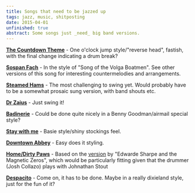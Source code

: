 ```yaml
---
title: Songs that need to be jazzed up
tags: jazz, music, shitposting
date: 2015-04-01
unfinished: true
abstract: Some songs just _need_ big band versions.
---
```


**[The Countdown Theme](https://www.youtube.com/watch?v=e32kaa9TzeE)** - One o'clock jump style/"reverse head", fastish, with the final change indicating a drum break?

**[Sospan Fach](https://www.youtube.com/watch?v=0_aM4Ar73j0)** - In the style of "Song of the Volga Boatmen". See other versions of this song for interesting countermelodies and arrangements.

**[Steamed Hams](https://www.youtube.com/watch?v=bUNBpeUHKXQ)** - The most challenging to swing yet. Would probably have to be a somewhat prosaic sung version, with band shouts etc. 

**[Dr Zaius](https://www.youtube.com/watch?v=3-YEw1ExL8c)** - Just swing it!

**[Badinerie](https://www.youtube.com/watch?v=4ufehp7gULA)** - Could be done quite nicely in a Benny Goodman/airmail special style?  

**[Stay with me](https://www.youtube.com/watch?v=pB-5XG-DbAA)** - Basie style/shiny stockings feel. 

**[Downtown Abbey](https://www.youtube.com/watch?v=2NbnQZrK8xA)** - Easy does it styling. 

**[Home/Dirty Paws](https://www.youtube.com/watch?v=pgPSSgP6zzA)** - Based on the [version](https://www.youtube.com/watch?v=DHEOF_rcND8) by "Edwarde Sharpe and the Magnetic Zeros", which would be particularly fitting given that the drummer (Josh Collazo) plays with Johnathan Stout

**[Despacito](https://www.youtube.com/watch?v=kJQP7kiw5Fk)** - Come on, it has to be done. Maybe in a really dixieland style, just for the fun of it?
